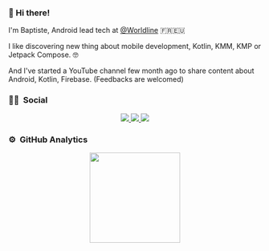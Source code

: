 ### 👋 Hi there!

<!--
**BapNesS/BapNesS** is a ✨ _special_ ✨ repository because its `README.md` (this file) appears on your GitHub profile.

Here are some ideas to get you started:

- 🔭 I’m currently working on ...
- 🌱 I’m currently learning ...
- 👯 I’m looking to collaborate on ...
- 🤔 I’m looking for help with ...
- 💬 Ask me about ...
- 📫 How to reach me: ...
- 😄 Pronouns: ...
- ⚡ Fun fact: ...
-->

<p>I'm Baptiste, Android lead tech at <a href="https://github.com/worldline">@Worldline</a> 🇫🇷🇪🇺</p>
<p>I like discovering new thing about mobile development, Kotlin, KMM, KMP or Jetpack Compose. 🤓</p>
<p>And I've started a YouTube channel few month ago to share content about Android, Kotlin, Firebase. (Feedbacks are welcomed)</p>


### 🤝🏻 &nbsp;Social

<p align="center">
  <a href="https://www.youtube.com/channel/UC32LeqayCywA9DEHMxRWV1A">
    <img src="https://img.shields.io/youtube/channel/subscribers/UC32LeqayCywA9DEHMxRWV1A?label=YouTube&logo=youtube&style=for-the-badge&color=red" />
  </a>
  <a href="http://twitter.com/bapness">
    <img src="https://img.shields.io/twitter/follow/bapness?label=Twitter&logo=twitter&style=for-the-badge&color=blue" />
  </a>
  <a href="https://www.linkedin.com/in/baptiste-carlier/">
    <img src="https://img.shields.io/twitter/follow/bapness?label=LinkedIn&logo=linkedin&style=for-the-badge&color=0a75ad" />
  </a>
</p>


### ⚙️ &nbsp;GitHub Analytics

<p align="center">
<a href="https://github.com/DylanDelobel">
  <img height="180em" src="https://github-readme-stats-eight-theta.vercel.app/api?username=bapness&show_icons=true&theme=algolia&include_all_commits=true&count_private=true"/>
</a>
</p>
